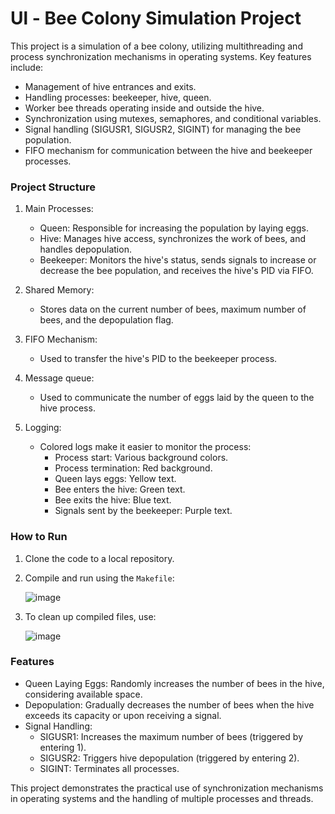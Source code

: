 # Ul - Bee Colony Simulation Project

This project is a simulation of a bee colony, utilizing multithreading and process synchronization mechanisms in operating systems. Key features include:
- Management of hive entrances and exits.
- Handling processes: beekeeper, hive, queen.
- Worker bee threads operating inside and outside the hive.
- Synchronization using mutexes, semaphores, and conditional variables.
- Signal handling (SIGUSR1, SIGUSR2, SIGINT) for managing the bee population.
- FIFO mechanism for communication between the hive and beekeeper processes.

### Project Structure

1. Main Processes:
   - Queen: Responsible for increasing the population by laying eggs.
   - Hive: Manages hive access, synchronizes the work of bees, and handles depopulation.
   - Beekeeper: Monitors the hive's status, sends signals to increase or decrease the bee population, and receives the hive's PID via FIFO.

2. Shared Memory:
   - Stores data on the current number of bees, maximum number of bees, and the depopulation flag.

3. FIFO Mechanism:
   - Used to transfer the hive's PID to the beekeeper process.

4. Message queue:
   - Used to communicate the number of eggs laid by the queen to the hive process.

6. Logging:
   - Colored logs make it easier to monitor the process:
     - Process start: Various background colors.
     - Process termination: Red background.
     - Queen lays eggs: Yellow text.
     - Bee enters the hive: Green text.
     - Bee exits the hive: Blue text.
     - Signals sent by the beekeeper: Purple text.

### How to Run

1. Clone the code to a local repository.
2. Compile and run using the `Makefile`:
   
   ![image](https://github.com/user-attachments/assets/b5d110df-edbd-4141-a031-0bd93a3b7619)

4. To clean up compiled files, use:
   
   ![image](https://github.com/user-attachments/assets/d98702e9-790a-485f-a07d-4ecabee70d82)


### Features

- Queen Laying Eggs: Randomly increases the number of bees in the hive, considering available space.
- Depopulation: Gradually decreases the number of bees when the hive exceeds its capacity or upon receiving a signal.
- Signal Handling:
  - SIGUSR1: Increases the maximum number of bees (triggered by entering 1).
  - SIGUSR2: Triggers hive depopulation (triggered by entering 2).
  - SIGINT: Terminates all processes.

This project demonstrates the practical use of synchronization mechanisms in operating systems and the handling of multiple processes and threads.

